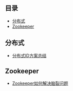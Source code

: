 
## 目录

- [分布式](#分布式)
- [Zookeeper](#Zookeeper)

## 分布式
* [分布式ID方案总结](分布式/分布式ID方案总结.md)

## Zookeeper
* [Zookeeper如何解决脑裂问题](Zookeeper/Zookeeper如何解决脑裂问题.md)